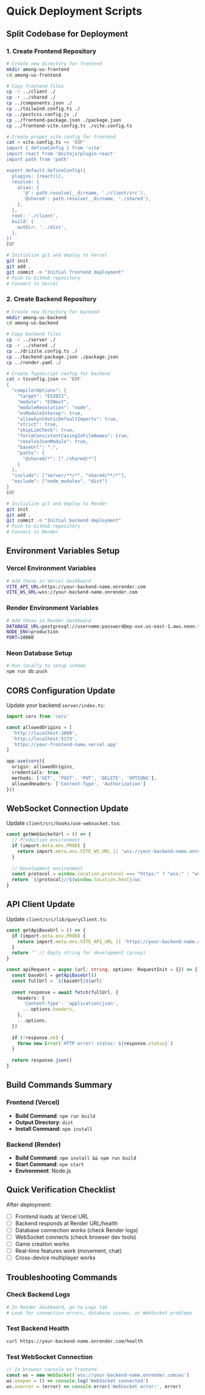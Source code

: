 # Quick Deployment Scripts

## Split Codebase for Deployment

### 1. Create Frontend Repository
```bash
# Create new directory for frontend
mkdir among-us-frontend
cd among-us-frontend

# Copy frontend files
cp -r ../client ./
cp -r ../shared ./
cp ../components.json ./
cp ../tailwind.config.ts ./
cp ../postcss.config.js ./
cp ../frontend-package.json ./package.json
cp ../frontend-vite.config.ts ./vite.config.ts

# Create proper vite config for frontend
cat > vite.config.ts << 'EOF'
import { defineConfig } from 'vite'
import react from '@vitejs/plugin-react'
import path from 'path'

export default defineConfig({
  plugins: [react()],
  resolve: {
    alias: {
      '@': path.resolve(__dirname, './client/src'),
      '@shared': path.resolve(__dirname, './shared'),
    },
  },
  root: './client',
  build: {
    outDir: '../dist',
  },
})
EOF

# Initialize git and deploy to Vercel
git init
git add .
git commit -m "Initial frontend deployment"
# Push to GitHub repository
# Connect to Vercel
```

### 2. Create Backend Repository
```bash
# Create new directory for backend
mkdir among-us-backend
cd among-us-backend

# Copy backend files
cp -r ../server ./
cp -r ../shared ./
cp ../drizzle.config.ts ./
cp ../backend-package.json ./package.json
cp ../render.yaml ./

# Create TypeScript config for backend
cat > tsconfig.json << 'EOF'
{
  "compilerOptions": {
    "target": "ES2022",
    "module": "ESNext",
    "moduleResolution": "node",
    "esModuleInterop": true,
    "allowSyntheticDefaultImports": true,
    "strict": true,
    "skipLibCheck": true,
    "forceConsistentCasingInFileNames": true,
    "resolveJsonModule": true,
    "baseUrl": ".",
    "paths": {
      "@shared/*": ["./shared/*"]
    }
  },
  "include": ["server/**/*", "shared/**/*"],
  "exclude": ["node_modules", "dist"]
}
EOF

# Initialize git and deploy to Render
git init
git add .
git commit -m "Initial backend deployment"
# Push to GitHub repository
# Connect to Render
```

## Environment Variables Setup

### Vercel Environment Variables
```bash
# Add these in Vercel dashboard
VITE_API_URL=https://your-backend-name.onrender.com
VITE_WS_URL=wss://your-backend-name.onrender.com
```

### Render Environment Variables
```bash
# Add these in Render dashboard
DATABASE_URL=postgresql://username:password@ep-xxx.us-east-1.aws.neon.tech/neondb
NODE_ENV=production
PORT=10000
```

### Neon Database Setup
```bash
# Run locally to setup schema
npm run db:push
```

## CORS Configuration Update

Update your backend `server/index.ts`:
```typescript
import cors from 'cors'

const allowedOrigins = [
  'http://localhost:3000',
  'http://localhost:5173', 
  'https://your-frontend-name.vercel.app'
]

app.use(cors({
  origin: allowedOrigins,
  credentials: true,
  methods: ['GET', 'POST', 'PUT', 'DELETE', 'OPTIONS'],
  allowedHeaders: ['Content-Type', 'Authorization']
}))
```

## WebSocket Connection Update

Update `client/src/hooks/use-websocket.tsx`:
```typescript
const getWebSocketUrl = () => {
  // Production environment
  if (import.meta.env.PROD) {
    return import.meta.env.VITE_WS_URL || 'wss://your-backend-name.onrender.com/ws'
  }
  
  // Development environment
  const protocol = window.location.protocol === "https:" ? "wss:" : "ws:"
  return `${protocol}//${window.location.host}/ws`
}
```

## API Client Update

Update `client/src/lib/queryClient.ts`:
```typescript
const getApiBaseUrl = () => {
  if (import.meta.env.PROD) {
    return import.meta.env.VITE_API_URL || 'https://your-backend-name.onrender.com'
  }
  return '' // Empty string for development (proxy)
}

const apiRequest = async (url: string, options: RequestInit = {}) => {
  const baseUrl = getApiBaseUrl()
  const fullUrl = `${baseUrl}${url}`
  
  const response = await fetch(fullUrl, {
    headers: {
      'Content-Type': 'application/json',
      ...options.headers,
    },
    ...options,
  })
  
  if (!response.ok) {
    throw new Error(`HTTP error! status: ${response.status}`)
  }
  
  return response.json()
}
```

## Build Commands Summary

### Frontend (Vercel)
- **Build Command**: `npm run build`
- **Output Directory**: `dist`
- **Install Command**: `npm install`

### Backend (Render)
- **Build Command**: `npm install && npm run build`
- **Start Command**: `npm start`
- **Environment**: Node.js

## Quick Verification Checklist

After deployment:
- [ ] Frontend loads at Vercel URL
- [ ] Backend responds at Render URL/health
- [ ] Database connection works (check Render logs)
- [ ] WebSocket connects (check browser dev tools)
- [ ] Game creation works
- [ ] Real-time features work (movement, chat)
- [ ] Cross-device multiplayer works

## Troubleshooting Commands

### Check Backend Logs
```bash
# In Render dashboard, go to Logs tab
# Look for connection errors, database issues, or WebSocket problems
```

### Test Backend Health
```bash
curl https://your-backend-name.onrender.com/health
```

### Test WebSocket Connection
```javascript
// In browser console on frontend
const ws = new WebSocket('wss://your-backend-name.onrender.com/ws')
ws.onopen = () => console.log('WebSocket connected')
ws.onerror = (error) => console.error('WebSocket error:', error)
```